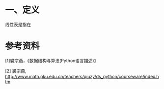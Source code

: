 # 一、定义

线性表是指在

# 参考资料

[1]裘宗燕，《数据结构与算法(Python语言描述)》

[2] 裘宗燕, http://www.math.pku.edu.cn/teachers/qiuzy/ds_python/courseware/index.htm